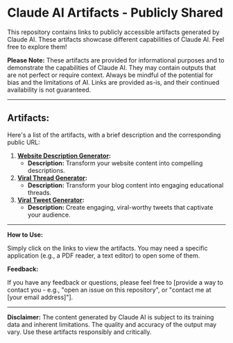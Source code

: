 # Claude AI Artifacts - Publicly Shared

This repository contains links to publicly accessible artifacts generated by Claude AI.  These artifacts showcase different capabilities of Claude AI.  Feel free to explore them!

**Please Note:**  These artifacts are provided for informational purposes and to demonstrate the capabilities of Claude AI.  They may contain outputs that are not perfect or require context. Always be mindful of the potential for bias and the limitations of AI.  Links are provided as-is, and their continued availability is not guaranteed.

---

## Artifacts:

Here's a list of the artifacts, with a brief description and the corresponding public URL:

1.  **[Website Description Generator](https://claude.ai/public/artifacts/f208d150-50b5-40bf-834d-e4472042417f):**
    *   **Description:** Transform your website content into compelling descriptions.
2. **[Viral Thread Generator](https://claude.ai/public/artifacts/0bc8a6c7-740f-4818-9d8b-f5096bd2b1f1):**
    *   **Description:** Transform your blog content into engaging educational threads.
3.  **[Viral Tweet Generator](https://claude.ai/public/artifacts/f208d150-50b5-40bf-834d-e4472042417f):**
    *   **Description:** Create engaging, viral-worthy tweets that captivate your audience.



---

**How to Use:**

Simply click on the links to view the artifacts.  You may need a specific application (e.g., a PDF reader, a text editor) to open some of them.

**Feedback:**

If you have any feedback or questions, please feel free to [provide a way to contact you - e.g., "open an issue on this repository", or "contact me at [your email address]"].

---

**Disclaimer:**  The content generated by Claude AI is subject to its training data and inherent limitations.  The quality and accuracy of the output may vary.  Use these artifacts responsibly and critically.
